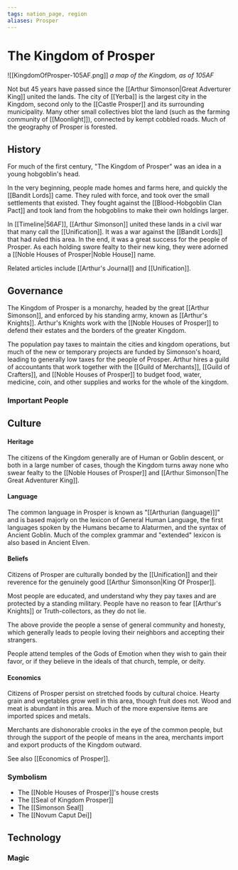 ```yaml
---
tags: nation_page, region
aliases: Prosper
---
```

# The Kingdom of Prosper
![[KingdomOfProsper-105AF.png]]
*a map of the Kingdom, as of 105AF*

Not but 45 years have passed since the [[Arthur Simonson|Great Adverturer King]] united the lands. The city of [[Yerba]] is the largest city in the Kingdom, second only to the [[Castle Prosper]] and its surrounding municipality. Many other small collectives blot the land (such as the farming community of [[Moonlight]]), connected by kempt cobbled roads. Much of the geography of Prosper is forested. 

## History
For much of the first century, "The Kingdom of Prosper" was an idea in a young hobgoblin's head. 

In the very beginning, people made homes and farms here, and quickly the [[Bandit Lords]] came. They ruled with force, and took over the small settlements that existed. They fought against the [[Blood-Hobgoblin Clan Pact]] and took land from the hobgoblins to make their own holdings larger. 

In [[Timeline|56AF]], [[Arthur Simonson]] united these lands in a civil war that many call the [[Unification]]. It was a war against the [[Bandit Lords]] that had ruled this area. In the end, it was a great success for the people of Prosper. As each holding swore fealty to their new king, they were adorned a [[Noble Houses of Prosper|Noble House]] name.

Related articles include [[Arthur's Journal]] and [[Unification]].

## Governance
The Kingdom of Prosper is a monarchy, headed by the great [[Arthur Simonson]], and enforced by his standing army, known as [[Arthur's Knights]]. Arthur's Knights work with the [[Noble Houses of Prosper]] to defend their estates and the borders of the greater Kingdom.

The population pay taxes to maintain the cities and kingdom operations, but much of the new or temporary projects are funded by Simonson's hoard, leading to generally low taxes for the people of Prosper. Arthur hires a guild of accountants that work together with the [[Guild of Merchants]], [[Guild of Crafters]], and [[Noble Houses of Prosper]] to budget food, water, medicine, coin, and other supplies and works for the whole of the kingdom.

### Important People

## Culture
#### Heritage
The citizens of the Kingdom generally are of Human or Goblin descent, or both in a large number of cases, though the Kingdom turns away none who swear fealty to the [[Noble Houses of Prosper]] and [[Arthur Simonson|The Great Adventurer King]].

#### Language
The common language in Prosper is known as "[[Arthurian (language)]]" and is based majorly on the lexicon of General Human Language, the first languages spoken by the Humans became to Alaturmen, and the syntax of Ancient Goblin. Much of the complex grammar and "extended" lexicon is also based in Ancient Elven.

#### Beliefs
Citizens of Prosper are culturally bonded by the [[Unification]] and their reverence for the genuinely good [[Arthur Simonson|King Of Prosper]]. 

Most people are educated, and understand why they pay taxes and are protected by a standing military. People have no reason to fear [[Arthur's Knights]] or Truth-collectors, as they do not lie.

The above provide the people a sense of general community and honesty, which generally leads to people loving their neighbors and accepting their strangers.

People attend temples of the Gods of Emotion when they wish to gain their favor, or if they believe in the ideals of that church, temple, or deity. 

#### Economics
Citizens of Prosper persist on stretched foods by cultural choice. Hearty grain and vegetables grow well in this area, though fruit does not. Wood and meat is abundant in this area. Much of the more expensive items are imported spices and metals.

Merchants are dishonorable crooks in the eye of the common people, but through the support of the people of means in the area, merchants import and export products of the Kingdom outward.

See also [[Economics of Prosper]].

### Symbolism
- The [[Noble Houses of Prosper]]'s house crests
- The [[Seal of Kingdom Prosper]]
- The [[Simonson Seal]]
- The [[Novum Caput Dei]]

## Technology
### Magic